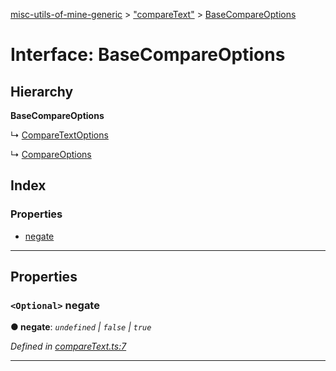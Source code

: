 [misc-utils-of-mine-generic](../README.md) > ["compareText"](../modules/_comparetext_.md) > [BaseCompareOptions](../interfaces/_comparetext_.basecompareoptions.md)

# Interface: BaseCompareOptions

## Hierarchy

**BaseCompareOptions**

↳  [CompareTextOptions](_comparetext_.comparetextoptions.md)

↳  [CompareOptions](_comparetext_.compareoptions.md)

## Index

### Properties

* [negate](_comparetext_.basecompareoptions.md#negate)

---

## Properties

<a id="negate"></a>

### `<Optional>` negate

**● negate**: *`undefined` \| `false` \| `true`*

*Defined in [compareText.ts:7](https://github.com/cancerberoSgx/misc-utils-of-mine/blob/6844400/misc-utils-of-mine-generic/src/compareText.ts#L7)*

___


